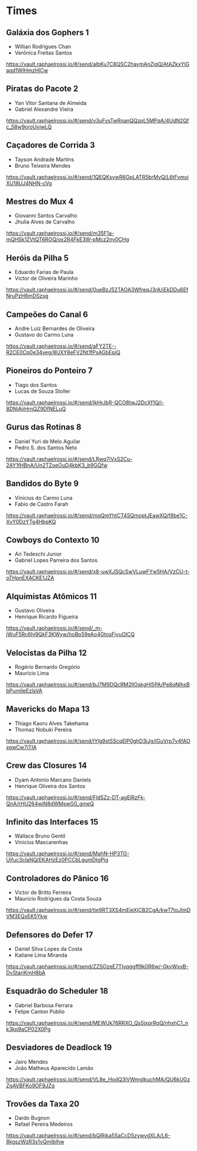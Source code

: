 # Times

## Galáxia dos Gophers 1

- Willian Rodrigues Chan
- Verônica Freitas Santos

https://vault.raphaelrossi.io/#/send/albKu7C8QSC2haymAnZiqQ/AtAZkxYlGagd1WIHmzHlCw

## Piratas do Pacote 2

- Yan Vitor Santana de Almeida
- Gabriel Alexandre Vieira

https://vault.raphaelrossi.io/#/send/v3uFvsTwRnanQQzpL5MPqA/4UdN2Qfc_58w9oroUvjwLQ

## Caçadores de Corrida 3

- Tayson Andrade Martins
- Bruno Teixeira Mendes

https://vault.raphaelrossi.io/#/send/1QEQKsywR6GpLATR5brMyQ/L6tFvmyjXU18UJ4NHN-cVg

## Mestres do Mux 4

- Giovanni Santos Carvalho
- Jhulia Alves de Carvalho

https://vault.raphaelrossi.io/#/send/m35F1a-mQHSk1ZVtQT6ROQ/ox2R4FkE3W-pMcz2ny0CHg

## Heróis da Pilha 5

- Eduardo Farias de Paula
- Victor de Oliveira Marinho

https://vault.raphaelrossi.io/#/send/0ueBzJ52TAOA3WfreqJ3rA/iEkDDu6EfNruPzH6mDSzsg

## Campeões do Canal 6

- Andre Luiz Bernardes de Oliveira
- Gustavo do Carmo Luna

https://vault.raphaelrossi.io/#/send/aFY2TE--R2CE0Cp0e34veg/8UXY8eFV2Nt1fPsAGbEpiQ

## Pioneiros do Ponteiro 7 

- Tiago dos Santos
- Lucas de Souza Stoller

https://vault.raphaelrossi.io/#/send/IkHrJbR-QCO8twJ2DcXf1Q/i-8DNjAjiHrnQZ9DfNELuQ

## Gurus das Rotinas 8

- Daniel Yuri de Melo Aguilar
- Pedro S. dos Santos Neto

https://vault.raphaelrossi.io/#/send/LRwq7iVxS2Cu-2AY1fHBnA/Un2TZoeOuD4kbK3_b9GQfw

## Bandidos do Byte 9

- Vinicius do Carmo Luna
- Fabio de Castro Farah

https://vault.raphaelrossi.io/#/send/mqQmYhtCT4SQmoptJEawXQ/f8be1C-XvY0DzYTg4HbpKQ

## Cowboys do Contexto 10

- Ari Tedeschi Junior
- Gabriel Lopes Parreira dos Santos

https://vault.raphaelrossi.io/#/send/x8-uwXJSQcSwVLuwFYw5HA/VzCU-t-oTHpnEXACKE1JZA

## Alquimistas Atômicos 11

- Gustavo Oliveira
- Henrique Ricardo Figueira

https://vault.raphaelrossi.io/#/send/_m-jWuF5Rc6hj9QkF3KWyw/hoBp59eAo4GtosFiyuOlCQ

## Velocistas da Pilha 12

- Rogério Bernardo Gregório
- Mauricio Lima

https://vault.raphaelrossi.io/#/send/bJ7M9DQcRM2llOskgHl5PA/Pe8qNIhsBbPumIIeEzlsVA

## Mavericks do Mapa 13

- Thiago Kaoru Alves Takehama
- Thomaz Nobuki Pereira

https://vault.raphaelrossi.io/#/send/IYlg9st5ScqElP0ghD3jJg/lGuVrp7y4fAOxgwCw7iTIA

## Crew das Closures 14

- Dyam Antonio Marcano Daniels
- Henrique Oliveira dos Santos

https://vault.raphaelrossi.io/#/send/FldSZz-DT-agElRzFk-QnA/rHU264wiN8dWMswG0_gmeQ

## Infinito das Interfaces 15

- Wallace Bruno Gentil
- Vinicius Mascarenhas

https://vault.raphaelrossi.io/#/send/MahN-HP3TG-Ujfuc3claNQ/EKAHzEz0PCCbLgumDtgPjg

## Controladores do Pânico 16

- Victor de Britto Ferreira
- Mauricio Rodrigues da Costa Souza

https://vault.raphaelrossi.io/#/send/tie9RT3XS4mEieXjCB2CgA/kwT7toJImDVM3EQxEK5Ykw

## Defensores do Defer 17

- Daniel Silva Lopes da Costa
- Katiane Lima Miranda

https://vault.raphaelrossi.io/#/send/ZZSOzeE7TIyqggff9k0R6w/-0kvWxvB-DvStariKmH8bA

## Esquadrão do Scheduler 18

- Gabriel Barbosa Ferrara
- Felipe Canton Públio

https://vault.raphaelrossi.io/#/send/MEWUk76RRXO_Qs5jxprRqQ/nhxhC1_nk3kp9aCP02X0Pg

## Desviadores de Deadlock 19

- Jairo Mendes
- João Matheus Aparecido Lamão

https://vault.raphaelrossi.io/#/send/VL8e_HodQ3iVWmgIkuchMA/QU6kUGzZgAVBFKo9OF9JZg

## Trovões da Taxa 20

- Dardo Bugnon
- Rafael Pereira Medeiros

https://vault.raphaelrossi.io/#/send/bQlRjka5SaCcD5zywvdXLA/L6-8kgszWzR3s1vQmIblhw